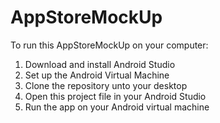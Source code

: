 # AppStoreMockUp

To run this AppStoreMockUp on your computer:
1) Download and install Android Studio
2) Set up the Android Virtual Machine
3) Clone the repository unto your desktop
4) Open this project file in your Android Studio
5) Run the app on your Android virtual machine
